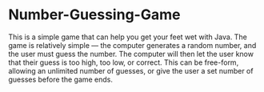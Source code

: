 # Number-Guessing-Game
This is a simple game that can help you get your feet wet with Java. The game is relatively simple — the computer generates a random number, and the user must guess the number. The computer will then let the user know that their guess is too high, too low, or correct. This can be free-form, allowing an unlimited number of guesses, or give the user a set number of guesses before the game ends.
